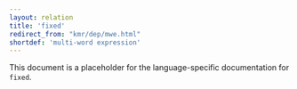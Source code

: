 ```yaml
---
layout: relation
title: 'fixed'
redirect_from: "kmr/dep/mwe.html"
shortdef: 'multi-word expression'
---
```


This document is a placeholder for the language-specific documentation
for `fixed`.
